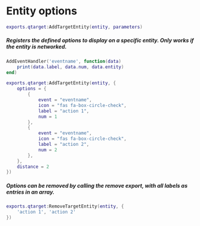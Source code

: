 # Entity options
```lua
exports.qtarget:AddTargetEntity(entity, parameters)
```
##### Registers the defined options to display on a specific entity. Only works if the entity is networked.

```lua
AddEventHandler('eventname', function(data)
	print(data.label, data.num, data.entity)
end)

exports.qtarget:AddTargetEntity(entity, {
	options = {
		{
			event = "eventname",
			icon = "fas fa-box-circle-check",
			label = "action 1",
			num = 1
		},
		{
			event = "eventname",
			icon = "fas fa-box-circle-check",
			label = "action 2",
			num = 2
		},
	},
	distance = 2
})
```

##### Options can be removed by calling the remove export, with all labels as entries in an array.
```lua
exports.qtarget:RemoveTargetEntity(entity, {
	'action 1', 'action 2'
})
```

